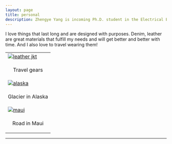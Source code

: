 ```yaml
---
layout: page
title: personal
description: Zhengye Yang is incoming Ph.D. student in the Electrical Engineering at Rensselaer Polytechnic Institute; research in computer vision
---
```

I love things that last long and are designed with purposes. Denim, leather are great materials that fulfill my needs and will get better and better with time. And I also love to travel wearing them! 




<table class="wide">
<tr>
  <td >
    <a href="./publpics/leather_jkt.png">
            <img src="./publpics/leather_jkt.png"
                  title="leather jkt" alt="leather jkt"/></a>
  </td>
  
</tr>
<tr>
  <td >
    <p style='text-align: center;'>
        Travel gears    
    </p>
  </td>
  
</tr>
<tr>
  <td >
    <a href="../publpics/alaska.png">
            <img src="../publpics/alaska.png"
                  title="alaska " alt="alaska"/></a>
  </td>

</tr>
<tr>
  <td >
    <p style='text-align: center;'>
        Glacier in Alaska    
    </p>
  </td>
  
</tr>
<tr>
  <td >
    <a href="../publpics/halei.png">
            <img src="../publpics/halei.png"
                  title="maui " alt="maui"/></a>
  </td>
  
</tr>
<tr>
  <td >
    <p style='text-align: center;'>
        Road in Maui    
    </p>
  </td>
  
</tr>
</table>





---

<style>

body {
  background-image: url('../publpics/halei.png');
  background-repeat: no-repeat;
  background-attachment: fixed;  
  background-size: cover;
}
</style>